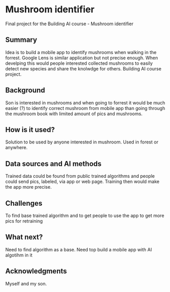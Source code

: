 <!-- This is the markdown template for the final project of the Building AI course, 
created by Reaktor Innovations and University of Helsinki.  -->

# Mushroom identifier

Final project for the Building AI course - Mushroom identifier

## Summary

Idea is to build a mobile app to identify mushrooms when walking in the forrest. Google Lens is similar application but not precise enough. 
When develping this would people interested collected mushrooms to easily detect new species and share the knolwdge for others. 
Building AI course project.

## Background

Son is interested in mushrooms and when going to forrest it would be much easier (?) to identify correct mushroom from mobile app than going through the mushroom book with limited amount of pics and mushrooms.


## How is it used?

Solution to be used by anyone interested in mushroom. Used in forest or anywhere. 


## Data sources and AI methods
Trained data could be found from public trained algorithms and people could send pics, labeled, via app or web page. Training then would make the app more precise. 

## Challenges
To find base trained algorithm and to get people to use the app to get more pics for retraining

## What next?
Need to find algorithm as a base. 
Need top build a mobile app with AI algotihm in it

## Acknowledgments
Myself and my son.
